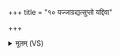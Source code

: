 +++
title = "१० यज्जाग्रद्यत्सुप्तो यद्दिवा"

+++
<details><summary>मूलम् (VS)</summary>

यज्जाग्र॒द्यत्सु॒प्तो यद्दिवा॒ यन्नक्त॑म् ॥
</details>